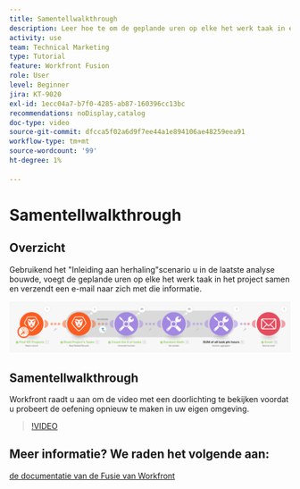 ```yaml
---
title: Samentellwalkthrough
description: Leer hoe te om de geplande uren op elke het werk taak in een project samen te voegen en een e-mail naar zich met die info, allen in  [!DNL Adobe Workfront Fusion] te verzenden.
activity: use
team: Technical Marketing
type: Tutorial
feature: Workfront Fusion
role: User
level: Beginner
jira: KT-9020
exl-id: 1ecc04a7-b7f0-4285-ab87-160396cc13bc
recommendations: noDisplay,catalog
doc-type: video
source-git-commit: dfcca5f02a6d9f7ee44a1e894106ae48259eea91
workflow-type: tm+mt
source-wordcount: '99'
ht-degree: 1%

---
```


# Samentellwalkthrough

## Overzicht

Gebruikend het &quot;Inleiding aan herhaling&quot;scenario u in de laatste analyse bouwde, voegt de geplande uren op elke het werk taak in het project samen en verzendt een e-mail naar zich met die informatie.

![ een beeld van het scenario van de Fusie ](assets/iteration-and-aggregation-2.png)

## Samentellwalkthrough

Workfront raadt u aan om de video met een doorlichting te bekijken voordat u probeert de oefening opnieuw te maken in uw eigen omgeving.

>[!VIDEO](https://video.tv.adobe.com/v/335280/?quality=12&learn=on&enablevpops)



## Meer informatie? We raden het volgende aan:

[ de documentatie van de Fusie van Workfront ](https://experienceleague.adobe.com/nl/docs/workfront-fusion/using/get-started-with-fusion/understand-workfront-fusion/workfront-fusion-overview)
